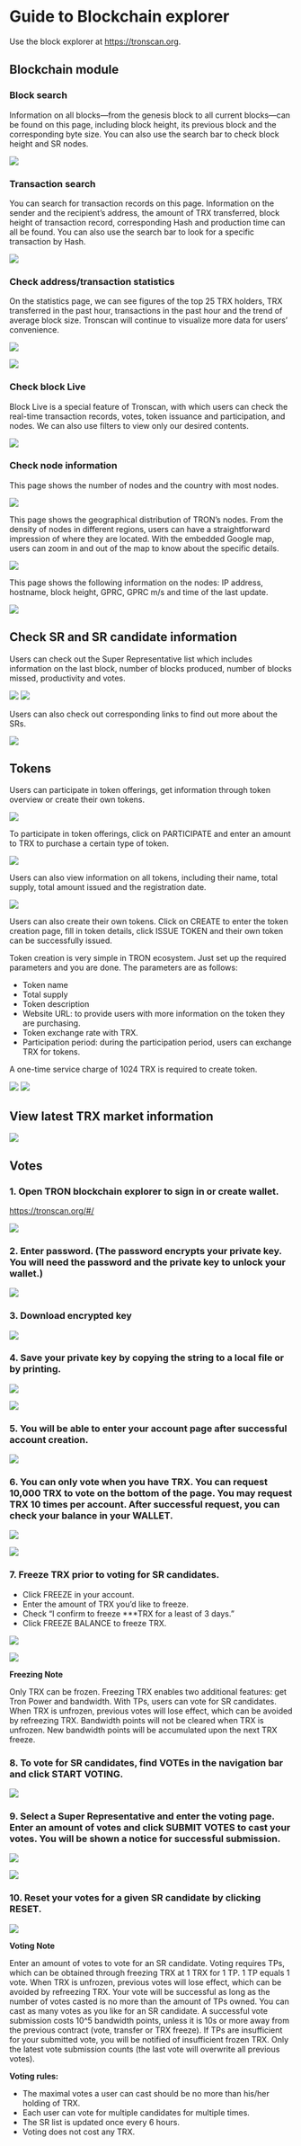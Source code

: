 # Guide to Blockchain explorer

Use the block explorer at https://tronscan.org.

## Blockchain module

### Block search

Information on all blocks—from the genesis block to all current blocks—can be found on this page, including block height, its previous block and the corresponding byte size. You can also use the search bar to check block height and SR nodes.

![](https://raw.githubusercontent.com/ybhgenius/Documentation/master/images/Blockchain-Explorer/blockchain模块/查看区块.png)

### Transaction search

You can search for transaction records on this page. Information on the sender and the recipient’s address, the amount of TRX transferred, block height of transaction record, corresponding Hash and production time can all be found. You can also use the search bar to look for a specific transaction by Hash.

![](https://raw.githubusercontent.com/ybhgenius/Documentation/master/images/Blockchain-Explorer/blockchain模块/查询账户.png)

### Check address/transaction statistics

On the statistics page, we can see figures of the top 25 TRX holders, TRX transferred in the past hour, transactions in the past hour and the trend of average block size. Tronscan will continue to visualize more data for users’ convenience.

![](https://raw.githubusercontent.com/ybhgenius/Documentation/master/images/Blockchain-Explorer/blockchain模块/查询账户.png)

![](https://raw.githubusercontent.com/ybhgenius/Documentation/master/images/Blockchain-Explorer/blockchain模块/查看地址交易统计数据.png)

### Check block Live

Block Live is a special feature of Tronscan, with which users can check the real-time transaction records, votes, token issuance and participation, and nodes. We can also use filters to view only our desired contents.

![](https://raw.githubusercontent.com/ybhgenius/Documentation/master/images/Blockchain-Explorer/blockchain模块/查看区块直播.png)

### Check node information

This page shows the number of nodes and the country with most nodes.

![](https://raw.githubusercontent.com/ybhgenius/Documentation/master/images/Blockchain-Explorer/节点信息/数量与分布.png)

This page shows the geographical distribution of TRON’s nodes. From the density of nodes in different regions, users can have a straightforward impression of where they are located. With the embedded Google map, users can zoom in and out of the map to know about the specific details.

![](https://raw.githubusercontent.com/ybhgenius/Documentation/master/images/Blockchain-Explorer/节点信息/地图分布.png)

This page shows the following information on the nodes: IP address, hostname, block height, GPRC, GPRC m/s and time of the last update.

![](https://raw.githubusercontent.com/ybhgenius/Documentation/master/images/Blockchain-Explorer/节点信息/节点信息.png)

## Check SR and SR candidate information

Users can check out the Super Representative list which includes information on the last block, number of blocks produced, number of blocks missed, productivity and votes.

![](https://raw.githubusercontent.com/ybhgenius/Documentation/master/images/Blockchain-Explorer/SP和SP候选信息/SP信息.png)
![](https://github.com/ybhgenius/Documentation/blob/master/images/Blockchain-Explorer/SP和SP候选信息/SP候选信息.png)

Users can also check out corresponding links to find out more about the SRs.

![](https://raw.githubusercontent.com/ybhgenius/Documentation/master/images/Blockchain-Explorer/SP和SP候选信息/查看详细信息.png)

## Tokens

Users can participate in token offerings, get information through token overview or create their own tokens.

![](https://raw.githubusercontent.com/ybhgenius/Documentation/master/images/Blockchain-Explorer/关于代币/三大模块.png)

To participate in token offerings, click on PARTICIPATE and enter an amount to TRX to purchase a certain type of token.

![](https://raw.githubusercontent.com/ybhgenius/Documentation/master/images/Blockchain-Explorer/关于代币/参与代币.png)

Users can also view information on all tokens, including their name, total supply, total amount issued and the registration date.

![](https://raw.githubusercontent.com/ybhgenius/Documentation/master/images/Blockchain-Explorer/关于代币/代币概览.png)

Users can also create their own tokens. Click on CREATE to enter the token creation page, fill in token details, click ISSUE TOKEN and their own token can be successfully issued.
             
Token creation is very simple in TRON ecosystem. Just set up the required parameters and you are done. The parameters are as follows:
            
+ Token name
+ Total supply
+ Token description
+ Website URL: to provide users with more information on the token they are purchasing.
+ Token exchange rate with TRX.
+ Participation period: during the participation period, users can exchange TRX for tokens.
            
A one-time service charge of 1024 TRX is required to create token.

![](https://raw.githubusercontent.com/ybhgenius/Documentation/master/images/Blockchain-Explorer/关于代币/创建代币1.png)
![](https://raw.githubusercontent.com/ybhgenius/Documentation/master/images/Blockchain-Explorer/关于代币/创建代币2.png)

## View latest TRX market information

![](https://raw.githubusercontent.com/ybhgenius/Documentation/master/images/Blockchain-Explorer/市场资讯/市场资讯.png)

## Votes

### 1. Open TRON blockchain explorer to sign in or create wallet.  
    
   https://tronscan.org/#/

![](https://raw.githubusercontent.com/ybhgenius/Documentation/master/images/Blockchain-Explorer/Guide_for_voting_on_Blockchain_Explorer/1.png)

### 2. Enter password. (The password encrypts your private key. You will need the password and the private key to unlock your wallet.)

![](https://raw.githubusercontent.com/ybhgenius/Documentation/master/images/Blockchain-Explorer/Guide_for_voting_on_Blockchain_Explorer/2.png)

### 3. Download encrypted key

![](https://raw.githubusercontent.com/ybhgenius/Documentation/master/images/Blockchain-Explorer/Guide_for_voting_on_Blockchain_Explorer/3.png)

### 4. Save your private key by copying the string to a local file or by printing.

![](https://raw.githubusercontent.com/ybhgenius/Documentation/master/images/Blockchain-Explorer/Guide_for_voting_on_Blockchain_Explorer/4.png)

![](https://raw.githubusercontent.com/ybhgenius/Documentation/master/images/Blockchain-Explorer/Guide_for_voting_on_Blockchain_Explorer/5.png)

### 5. You will be able to enter your account page after successful account creation.

![](https://raw.githubusercontent.com/ybhgenius/Documentation/master/images/Blockchain-Explorer/Guide_for_voting_on_Blockchain_Explorer/6.png)

### 6. You can only vote when you have TRX. You can request 10,000 TRX to vote on the bottom of the page. You may request TRX 10 times per account. After successful request, you can check your balance in your WALLET.

![](https://raw.githubusercontent.com/ybhgenius/Documentation/master/images/Blockchain-Explorer/Guide_for_voting_on_Blockchain_Explorer/testnet.png)

![](https://raw.githubusercontent.com/ybhgenius/Documentation/master/images/Blockchain-Explorer/Guide_for_voting_on_Blockchain_Explorer/7.png)

### 7. Freeze TRX prior to voting for SR candidates.

+ Click FREEZE in your account.
+ Enter the amount of TRX you’d like to freeze.
+ Check “I confirm to freeze ***TRX for a least of 3 days.”
+ Click FREEZE BALANCE to freeze TRX.

![](https://raw.githubusercontent.com/ybhgenius/Documentation/master/images/Blockchain-Explorer/Guide_for_voting_on_Blockchain_Explorer/8.png)

![](https://raw.githubusercontent.com/ybhgenius/Documentation/master/images/Blockchain-Explorer/Guide_for_voting_on_Blockchain_Explorer/9.png)

**Freezing Note**  

Only TRX can be frozen. Freezing TRX enables two additional features: get Tron Power and bandwidth. With TPs, users can vote for SR candidates. When TRX is unfrozen, previous votes will lose effect, which can be avoided by refreezing TRX. Bandwidth points will not be cleared when TRX is unfrozen. New bandwidth points will be accumulated upon the next TRX freeze.

### 8. To vote for SR candidates, find VOTEs in the navigation bar and click START VOTING.

![](https://raw.githubusercontent.com/ybhgenius/Documentation/master/images/Blockchain-Explorer/Guide_for_voting_on_Blockchain_Explorer/10.png)

### 9. Select a Super Representative and enter the voting page. Enter an amount of votes and click SUBMIT VOTES to cast your votes. You will be shown a notice for successful submission.

![](https://raw.githubusercontent.com/ybhgenius/Documentation/master/images/Blockchain-Explorer/Guide_for_voting_on_Blockchain_Explorer/11.png)

![](https://raw.githubusercontent.com/ybhgenius/Documentation/master/images/Blockchain-Explorer/Guide_for_voting_on_Blockchain_Explorer/12.png)

### 10.	Reset your votes for a given SR candidate by clicking RESET.

![](https://raw.githubusercontent.com/ybhgenius/Documentation/master/images/Blockchain-Explorer/Guide_for_voting_on_Blockchain_Explorer/13.png)

**Voting Note** 

Enter an amount of votes to vote for an SR candidate. Voting requires TPs, which can be obtained through freezing TRX at 1 TRX for 1 TP. 1 TP equals 1 vote. When TRX is unfrozen, previous votes will lose effect, which can be avoided by refreezing TRX. Your vote will be successful as long as the number of votes casted is no more than the amount of TPs owned. You can cast as many votes as you like for an SR candidate. A successful vote submission costs 10^5 bandwidth points, unless it is 10s or more away from the previous contract (vote, transfer or TRX freeze). If TPs are insufficient for your submitted vote, you will be notified of insufficient frozen TRX. Only the latest vote submission counts (the last vote will overwrite all previous votes).

**Voting rules:**  
+ The maximal votes a user can cast should be no more than his/her holding of TRX.
+ Each user can vote for multiple candidates for multiple times.
+ The SR list is updated once every 6 hours.
+ Voting does not cost any TRX.

